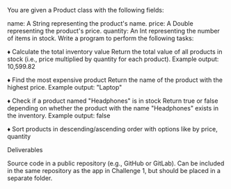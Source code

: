 You are given a Product class with the following fields:

name: A String representing the product's name.
price: A Double representing the product's price.
quantity: An Int representing the number of items in stock.
Write a program to perform the following tasks:

♦ Calculate the total inventory value
Return the total value of all products in stock (i.e., price multiplied by quantity for each product).
Example output: 10,599.82

♦ Find the most expensive product
Return the name of the product with the highest price.
Example output: "Laptop"

♦ Check if a product named "Headphones" is in stock
Return true or false depending on whether the product with the name "Headphones" exists in the inventory.
Example output: false

♦ Sort products in descending/ascending order with options like by price, quantity

Deliverables

Source code in a public repository (e.g., GitHub or GitLab).
Can be included in the same repository as the app in Challenge 1, but should be placed in a separate folder.
